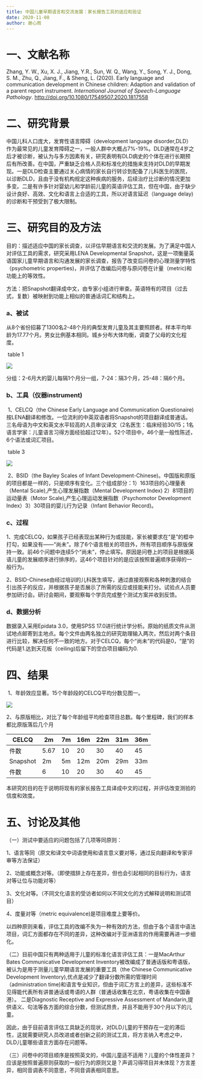 ```yaml
---
title: 中国儿童早期语言和交流发展：家长报告工具的适应和验证
date: 2020-11-08
author: 谢心雨
---
```


# 一、文献名称

Zhang, Y. W., Xu, X. J., Jiang, Y.R., Sun, W. Q., Wang, Y., Song, Y. J., Dong, S. M., Zhu, Q., Jiang, F., & Sheng, L. (2020). Early language and communication development in Chinese children: Adaption and validation of a parent report instrument. *International Journal of Speech-Language Pathology*. http://doi.org/10.1080/17549507.2020.1817558

# 二、研究背景

中国儿科人口庞大，发育性语言障碍（development language disorder,DLD）作为最常见的儿童发育障碍之一，一般人群中大概占7%-19%。DLD通常在4岁之后才被诊断，被认为与多方因素有关，研究表明有DLD病史的个体在进行长期预后有所改善。在中国，严重缺乏合格人员和标准化的措施来支持对DLD的早期发现。一是DLD检查主要通过关心病情的家长自行转诊到配备了儿科医生的医院，以诊断DLD，且由于没有机构规定这种疾病的服务，后续治疗比诊断的情况更加多变。二是有许多针对婴幼儿和学龄前儿童的英语评估工具，但在中国，由于缺少设计良好、高效、文化和语言上合适的工具，所以对语言延迟（language delay)的诊断和干预受到了极大限制。

# 三、研究目的及方法

目的：描述适应中国的家长调查，以评估早期语言和交流的发展。为了满足中国人对评估工具的需求，研究采用LENA Developmental Snapshot，这是一项衡量英语国家儿童早期语言和沟通发展的家长调查，报告了改变后问卷的心理测量学特性（psychometric properties)，并评估了改编后问卷与原问卷在计量（metric)和功能上的等效性。

方法：把Snapshot翻译成中文，由专家小组进行审查。英语特有的项目（过去式，复数）被映射到功能上相似的普通话词汇和结构上。

### a、被试

从8个省份招募了1300名2-48个月的典型发育儿童及其主要照顾者。样本平均年龄为17.77个月。男女比例基本相同。城乡分布大体均衡，调查了父母的文化程度。

​	table 1

![](https://raw.githubusercontent.com/likanzhan/ReadThinkWrite/master/Supporting_Information/2020-11-08-XXY-Tab-1.png)

分组：2-6月大的婴儿每隔1个月分一组，7-24：隔3个月，25-48：隔6个月。

### b、工具（仪器instrument)

​	1、CELCQ（the Chinese Early Language and Communication Questionaire)按LENA翻译和修改。一位流利的中英双语者将Snapshot的项目翻译成普通话。三名母语为中文和英文水平较高的人员审议译文（2名医生：临床经验30/15；1名语言学家：儿童语言习得方面经验超过12年）。52个项目中，46个是一般性陈述，6个语法或词汇项目。

​	table 3

![](https://raw.githubusercontent.com/likanzhan/ReadThinkWrite/master/Supporting_Information/2020-11-08-XXY-Tab-3.png)

​	2、BSID（the Bayley Scales of Infant Development-Chinese)。中国版和原版的项目都是一样的，只是顺序有变化。三个组成部分：1）163项目的心理量表（Mental Scale),产生心理发展指数（Mental Development Index) 2）81项目的运动量表（Motor Scale),产生心理运动发展指数（Psychomotor Development Index）3）30项目的婴儿行为记录（Infant Behavior Record)。

### c、过程

​	1、完成CELCQ，如果孩子已经表现出某种行为或技能，家长被要求在“是”的框中打勾，如果没有——“尚未”。除了6个语言相关的项目外，所有项目顺序与原版保持一致。前46个问题中连续5个“尚未”，停止填写。原因是问卷上的项目是根据英语儿童的发展顺序进行排序的，这46个项目针对的是应该按照普遍顺序获得的一般行为。

​	2、BSID-Chinese由经过培训的儿科医生填写，通过直接观察和各种刺激的结合引出孩子的反应，并根据孩子是否展示了所需的反应或技能来打分。试验点人员要参加研讨会。研讨会期间，要观察每个学员完成整个测试方案并收到反馈。

### d、数据分析

数据录入采用Epidata 3.0，使用SPSS 17.0进行统计学分析。原始的纸质文件从测试地点邮寄到主地点。每个文件由两名独立的研究助理输入两次，然后对两个条目进行比较，解决任何不一致的地方。对于CELCQ，每个“尚未”的代码是0，“是”的代码是1.达到天花板（ceiling)后留下的空白项目编码为0.

# 四、结果

​	1、年龄效应显著。15个年龄段的CELCQ平均分数见图一。

![](https://raw.githubusercontent.com/likanzhan/ReadThinkWrite/master/Supporting_Information/2020-11-08-XXY-Fig-1.png)

​	2、与原版相比，对比了每个年龄组平均检查项目总数。每个里程碑，我们的样本都比原版落后几个月

| CELCQ    | 2m   | 7m   | 16m  | 22m  | 31m  | 36m  |
| -------- | ---- | ---- | ---- | ---- | ---- | ---- |
| 件数     | 5.67 | 10   | 20   | 30   | 40   | 45   |
| Snapshot | 2m   | 5m   | 12m  | 20m  | 29m  | 33m  |
| 件数     | 6    | 10   | 20   | 30   | 40   | 45   |

本研究的目的在于说明将现有的家长报告工具译成中文的过程，并评估改变测验的信度和效度。

# 五、讨论及其他

（一）测试中要适应的问题包括了几项等同原则：

1、语言等同（原文和译文中词语使用和语言意义要对等，通过反向翻译和专家评审等方法保证）

2、功能或概念对等。（即使措辞上存在差异，但也会引起相同的目标行为，语言对等让位与功能对等）

3、文化对等。（不同文化语言的受访者如何以不同文化的方式解释说明和测试项目）

4、度量对等（metric equivalence)是项目难度上要等价。

​	以四种原则来看，评估工具的改编不失为一种有效的方法，但由于各个语言中语法项目，词汇方面都存在不同的差异，这种改编对于亚洲语言的作用需要再进一步细化。

（二）目前中国只有两种适用于儿童的标准化语言评估工具：一是MacArthur Bates Communicative Development Inventory被改编成了普通话版和粤语版，被认为是用于测量儿童早期语言发展的重要工具（the Chinese Communicative Development Inventory),优点是减少了翻译分数所需的管理时间（administration time)和语言专业知识，但由于词汇方言上的差异，这些标准不见得能代表所有讲普通话或粤语的人群（普通话收集在北京，粤语收集在中国香港）。 二是Diagnostic Receptive and Expressive Assessment of Mandarin,提供语义、句法等各方面的综合分数，但测试昂贵，并且不能用于30个月以下的儿童。

​	因此，由于目前语言评估工具缺乏的现状，对DLD儿童的干预存在一定的滞后性，这就需要研究人员改进或者创新之前的测试工具，将方言纳入考虑之中，DLD儿童哪些语言方面存在问题等。

（三）问卷中的项目顺序是按照英文的，中国儿童适不适用？儿童的个体性差异？应该是按照普遍原则获取的一般行为的原则又是？声调习得项目并未体现？方言差异，相同音调表不同意思，不同音调表相同意思。




